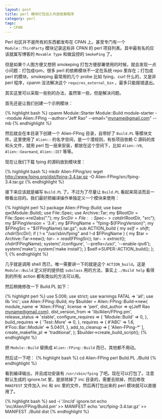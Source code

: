 ```yaml
---
layout: post
title: perl 模块打包加入外部依赖程序
category: perl
tags:
  - CPAN
---
```


Perl 社区并不是所有的东西都发布在 CPAN 上。甚至专门有一个 `Module::ThirdParty` 模块记录这些非 CPAN 的 perl 项目列表。其中最有名的应该就属写博客的 `Movable Type` 和做监控的 `SmokePing` 了。

但是如果个人图方便又想把 smokeping 打包方便部署使用的时候，就会发现一点小问题：打包成rpm，很多 perl 的依赖模块不一定在系统 repo 里存在；打包成 perl 的模块，smokeping 最常用的几个 probe 比如 fping、curl 什么的，又是非 perl 程序，cpanm 没法解决这个 `requires_external_bin` ，最多只能报错退出。

其实这里可以采取一些别的办法，虽然笨一些，但是解决问题。

首先还是让我们创建一个示例模块：

{% highlight bash %}
    cpanm Module::Starter Module::Build
    module-starter --module Alien::FPing --author="Jeff Rao" --email="myname@gmail.com" --mb
{% endhighlight %}

然后就会在本目录下创建一个 Alien-FPing 目录，自带好了 `Build.PL` 等模块文件。这里使用了 `Alien::` 的名字空间，是一个潜规则，有些项目依赖 C 源码的库和头文件，就用 perl 包一层来安装，都放在这个空间下，比如 `Alien::V8`, `Alien::Gearmand`, `Alien::IE7` 等等。

现在让我们下载 fping 的源码放到模块里：

{% highlight bash %}
    mkdir Alien-FPing/src
    wget http://www.fping.org/dist/fping-3.4.tar.gz -O Alien-FPing/src/fping-3.4.tar.gz
{% endhighlight %}

接下来应该就是编写 `Build.PL` 了。不过为了尽量让 `Build.PL` 看起来简洁而且一眼看出目的。我们最好把编译操作单独定义一个模块来使用：

{% highlight perl %}
    package Alien::FPing::Build;
    use base qw(Module::Build);
    use File::Spec;
    use Archive::Tar;
    my $RootDir = File::Spec->rel2abs(".");
    my $SrcDir = File::Spec->catdir($RootDir, "src");
    my $FPingVersion = '3.4';
    my $FPingName = "fping-${FPingVersion}";
    my $FPingSrc = "${FPingName}.tar.gz";
    sub ACTION_build {
        my $self = shift;
        chdir($SrcDir);
        if (  !-x "/usr/sbin/fping" and !-d $FPingName ) {
            my $tar = Archive::Tar->new();
            $tar->read($FPingSrc);
            $tar->extract();
            chdir($FPingName);
            system('./configure', '--prefix=/usr/', '--enable-ipv6');
            system('make');
            system('make install');
        }
        $self->SUPER::ACTION_build();
    };
    1;
{% endhighlight %}

几乎就是调用 shell 而已，唯一需要讲一下的就是这个 `ACTION_build`。这是 `Module::Build` 定义好的提供给 `subclass` 用的方法，事实上 `./Build help` 看得到的所有 action 都有类似的方法可以用。

然后稍微修改一下 Build.PL 如下：

{% highlight perl %}
    use 5.006;
    use strict;
    use warnings FATAL => 'all';
    use lib 'inc';
    use Alien::FPing::Build;
    my $builder = Alien::FPing::Build->new(
        module_name         => 'Alien::FPing',
        license             => 'perl',
        dist_author         => q{Jeff Rao <myname@gmail.com>},
        dist_version_from   => 'lib/Alien/FPing.pm',
        release_status      => 'stable',
        configure_requires => {
            'Module::Build' => 0,
        },
        build_requires => {
            'Test::More' => 0,
        },
        requires => {
            #'ABC'              => 1.6,
            #'Foo::Bar::Module' => 5.0401,
        },
        add_to_cleanup     => [ 'Alien-FPing-*' ],
        create_makefile_pl => 'traditional',
    );
    $builder->create_build_script();
{% endhighlight %}

把 `Module::Build` 替换成 `Alien::FPing::Build` 而已，其他都不用动。

然后试一下吧：
{% highlight bash %}
    cd Alien-FPing
    perl Build.PL
    ./Build
{% endhighlight %}

看到编译输出，并且成功安装有 `/usr/sbin/fping` 了吧。现在可以打包了。注意默认生成的 ignore.txt 里，是排除掉了 inc 目录的，需要去除掉，然后修改 `MANIFEST` 文件加入 inc 和 src 里的文件，然后再打包出来的 perl 模块就可以直接用了。

{% highlight bash %}
    sed -i '/inc/d' ignore.txt
    echo 'inc/Alien/FPing/Build.pm' >> MANIFEST
    echo 'src/fping-3.4.tar.gz' >> MANIFEST
    ./Build dist
{% endhighlight %}
